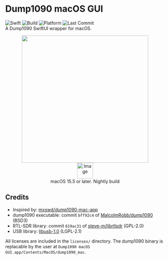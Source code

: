 # Dump1090 macOS GUI
![Swift](https://img.shields.io/badge/Swift-F05138?logo=swift&logoColor=white)
![Build](https://github.com/nikolan123/Dump1090-macOS-GUI/actions/workflows/nightlybuild.yaml/badge.svg)
![Platform](https://img.shields.io/badge/platform-macOS-blue)
![Last Commit](https://img.shields.io/github/last-commit/nikolan123/Dump1090-macOS-GUI)
<br>
A Dump1090 SwiftUI wrapper for macOS.

<p align="center">
  <img src="https://github.com/user-attachments/assets/d566b50b-8225-42df-b68e-c2420888c597" width="400" />
  <br>
  <a href="https://github.com/nikolan123/Dump1090-macOS-GUI/releases/tag/nightly"><img height="50" alt="Image" src="https://github.com/user-attachments/assets/c41f9e2d-af5c-47e1-a5b9-70047bb37600" /></a>
  <br>
  macOS 15.5 or later. Nightly build
</p>




## Credits
- Inspired by: [mxswd/dump1090-mac-app](https://github.com/mxswd/dump1090-mac-app)
- dump1090 executable: commit `bff92c4` of [MalcolmRobb/dump1090](https://github.com/MalcolmRobb/dump1090) (BSD3)
- RTL-SDR library: commit `619ac31` of [steve-m/librtlsdr](https://github.com/steve-m/librtlsdr) (GPL-2.0)
- USB library: [libusb-1.0](https://github.com/libusb/libusb) (LGPL-2.1)

All licenses are included in the `licenses/` directory. The dump1090 binary is replacable by the user at `Dump1090 macOS GUI.app/Contents/MacOS/dump1090_mac`.
